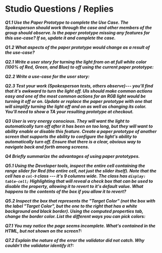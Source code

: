 # Studio Questions / Replies

***Q1.1 Use the Paper Prototype to complete the Use Case. The Spokesperson should work through the case and other members of the group should observe. Is the paper prototype missing any features for this use-case? If so, update it and complete the case.***

***Q1.2 What aspects of the paper prototype would change as a result of the
use-case?***

***Q2.1 Write a user story for turning the light from on at full white color (100% of Red, Green, and Blue) to off using the current paper prototype:***

***Q2.2 Write a use-case for the user story:***

***Q2.3 Test your work (Spokesperson tests, others observe)--- you'll find that it's awkward to turn the light off.  UIs should make common actions easy and one of the most common actions for an RGB light would be turning it off or on.  Update or replace the paper prototype with one that will simplify turning the light off and on as well as changing its color.  You'll need to show a TA your resulting prototype at checkout.***

***Q3 User is very energy conscious.  They will want the light to automatically turn off after it has been on too long, but they will want to ability enable or disable this feature. Create a paper prototype of another screen that supports the ability to configure the light's ability to automatically turn off. Ensure that there is a clear, obvious way to navigate back and forth among screens.***

***Q4 Briefly summarize the advantages of using paper prototypes.***

***Q5.1 Using the Developer tools, inspect the entire cell containing the range slider for Red (the entire cell, not just the slider itself). Note that the cell has a `col-9` class --- it's 9 columns wide.  The class has `display: table-cell;` Highlighting that will reveal a check box that can be used to disable the property, allowing it to revert to it's default value.   What happens to the contents of the box if you allow it to revert?***

***Q5.2 Inspect the box that represents the "Target Color" (not the box with the label "Target Color", but the one to the right that has a white background and black border).  Using the computed properties tab, change the border color.  List the different ways you can pick colors:***

***Q7.1  You may notice the page seems incomplete. What's contained in the HTML, but not shown on the screen?:***

***Q7.2  Explain the nature of the error the validator did not catch.  Why couldn't the validator identify it?:***
